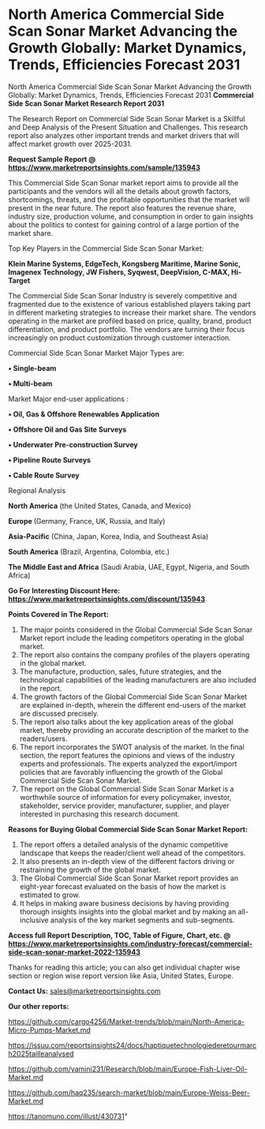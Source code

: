 # North America Commercial Side Scan Sonar Market Advancing the Growth Globally: Market Dynamics, Trends, Efficiencies Forecast 2031
North America Commercial Side Scan Sonar Market Advancing the Growth Globally: Market Dynamics, Trends, Efficiencies Forecast 2031
<strong>Commercial Side Scan Sonar Market Research Report 2031</strong>

The Research Report on Commercial Side Scan Sonar Market is a Skillful and Deep Analysis of the Present Situation and Challenges. This research report also analyzes other important trends and market drivers that will affect market growth over 2025-2031.

<strong>Request Sample Report @ <a href=https://www.marketreportsinsights.com/sample/135943>https://www.marketreportsinsights.com/sample/135943</a></strong>

This Commercial Side Scan Sonar market report aims to provide all the participants and the vendors will all the details about growth factors, shortcomings, threats, and the profitable opportunities that the market will present in the near future. The report also features the revenue share, industry size, production volume, and consumption in order to gain insights about the politics to contest for gaining control of a large portion of the market share.

Top Key Players in the Commercial Side Scan Sonar Market:

<strong>Klein Marine Systems, EdgeTech, Kongsberg Maritime, Marine Sonic, Imagenex Technology, JW Fishers, Syqwest, DeepVision, C-MAX, Hi-Target</strong>

The Commercial Side Scan Sonar Industry is severely competitive and fragmented due to the existence of various established players taking part in different marketing strategies to increase their market share. The vendors operating in the market are profiled based on price, quality, brand, product differentiation, and product portfolio. The vendors are turning their focus increasingly on product customization through customer interaction.

Commercial Side Scan Sonar Market Major Types are:

<strong>• Single-beam

• Multi-beam</strong>

Market Major end-user applications :

<strong>• Oil, Gas & Offshore Renewables Application

• Offshore Oil and Gas Site Surveys

• Underwater Pre-construction Survey

• Pipeline Route Surveys

• Cable Route Survey</strong>

Regional Analysis

</u><strong><b>North America</b></strong> (the United States, Canada, and Mexico)

<strong><b>Europe </b></strong>(Germany, France, UK, Russia, and Italy)

<strong><b>Asia-Pacific</b></strong> (China, Japan, Korea, India, and Southeast Asia)

<strong><b>South America</b></strong> (Brazil, Argentina, Colombia, etc.)

<strong><b>The Middle East and Africa</b></strong> (Saudi Arabia, UAE, Egypt, Nigeria, and South Africa)

<strong>Go For Interesting Discount Here: <a href=https://www.marketreportsinsights.com/discount/135943>https://www.marketreportsinsights.com/discount/135943</a></strong>

<strong>Points Covered in The Report:</strong>
<ol>
  <li>The major points considered in the Global Commercial Side Scan Sonar Market report include the leading competitors operating in the global market.</li>
  <li>The report also contains the company profiles of the players operating in the global market.</li>
  <li>The manufacture, production, sales, future strategies, and the technological capabilities of the leading manufacturers are also included in the report.</li>
  <li>The growth factors of the Global Commercial Side Scan Sonar Market are explained in-depth, wherein the different end-users of the market are discussed precisely.</li>
  <li>The report also talks about the key application areas of the global market, thereby providing an accurate description of the market to the readers/users.</li>
  <li>The report incorporates the SWOT analysis of the market. In the final section, the report features the opinions and views of the industry experts and professionals. The experts analyzed the export/import policies that are favorably influencing the growth of the Global Commercial Side Scan Sonar Market.</li>
  <li>The report on the Global Commercial Side Scan Sonar Market is a worthwhile source of information for every policymaker, investor, stakeholder, service provider, manufacturer, supplier, and player interested in purchasing this research document.</li>
</ol>
<strong>Reasons for Buying Global Commercial Side Scan Sonar Market Report:</strong>

<ol>
  <li>The report offers a detailed analysis of the dynamic competitive landscape that keeps the reader/client well ahead of the competitors.</li>
  <li>It also presents an in-depth view of the different factors driving or restraining the growth of the global market.</li>
  <li>The Global Commercial Side Scan Sonar Market report provides an eight-year forecast evaluated on the basis of how the market is estimated to grow.</li>
  <li>It helps in making aware business decisions by having providing thorough insights insights into the global market and by making an all-inclusive analysis of the key market segments and sub-segments.</li>
</ol>
<strong>Access full Report Description, TOC, Table of Figure, Chart, etc. @ <a href=https://www.marketreportsinsights.com/industry-forecast/commercial-side-scan-sonar-market-2022-135943>https://www.marketreportsinsights.com/industry-forecast/commercial-side-scan-sonar-market-2022-135943</a></strong>


Thanks for reading this article; you can also get individual chapter wise section or region wise report version like Asia, United States, Europe.

<strong>Contact Us:</strong>
sales@marketreportsinsights.com

<strong>Our other reports:</strong>

<a href=https://github.com/cargo4256/Market-trends/blob/main/North-America-Micro-Pumps-Market.md>https://github.com/cargo4256/Market-trends/blob/main/North-America-Micro-Pumps-Market.md</a>

<a href=https://issuu.com/reportsinsights24/docs/haptiquetechnologiederetourmarch2025tailleanalysed>https://issuu.com/reportsinsights24/docs/haptiquetechnologiederetourmarch2025tailleanalysed</a>

<a href=https://github.com/yamini231/Research/blob/main/Europe-Fish-Liver-Oil-Market.md>https://github.com/yamini231/Research/blob/main/Europe-Fish-Liver-Oil-Market.md</a>

<a href=https://github.com/haq235/search-market/blob/main/Europe-Weiss-Beer-Market.md>https://github.com/haq235/search-market/blob/main/Europe-Weiss-Beer-Market.md</a>

<a href=https://tanomuno.com/illust/430731>https://tanomuno.com/illust/430731</a>"
